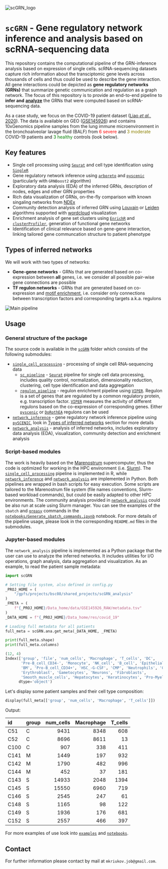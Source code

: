 ![scGRN_logo](https://raw.githubusercontent.com/masyahook/scGRN/main/docs/scGRN_logo.png)

# `scGRN` - Gene regulatory network inference and analysis based on scRNA-sequencing data

This repository contains the computational pipeline of the GRN-inference analysis based on expression of single cells. scRNA-sequencing datasets capture rich information about the transciptomic gene levels across thousands of cells and thus could be used to describe the gene interaction. All gene interactions could be depicted as **gene regulatory networks (GRNs)** that summarize genetic communication and regulation as a graph network. The focus of this repository is to provide an end-to-end pipeline to **infer and** <ins>**analyze**</ins> the GRNs that were computed based on scRNA-sequencing data.

As a case study, we focus on the COVID-19 patient dataset ([Liao *et al.*, 2020](https://www.nature.com/articles/s41591-020-0901-9)). The data is available on GEO ([GSE145926](https://www.ncbi.nlm.nih.gov/geo/query/acc.cgi?acc=GSE145926)) and contains 10xGenomics pipeline samples from the lung immune microenvironment in the bronchoalveolar lavage fluid (BALF) from <span style="color:red">6 severe</span> and <span style="color:#8B8000">3 moderate</span> COVID-19 patients and <span style="color:green">3 healthy</span> controls (look below).

## Key features

- Single cell processing using [`Seurat`](https://satijalab.org/seurat/) and cell type identification using [`SingleR`](https://bioconductor.org/packages/release/bioc/html/SingleR.html)
- Gene regulatory network inference using [`arboreto`](https://arboreto.readthedocs.io) and [`pyscenic`](https://pyscenic.readthedocs.io) (particularly with `GRNBoost2` algorithm)
- Exploratory data analysis (EDA) of the inferred GRNs, description of nodes, edges and other GRN properties
- Rich data visualization of GRNs, on-the-fly comparison with known singaling networks from [NDEx](https://www.ndexbio.org)
- Community detection analysis of inferred GRN using [Louvain](https://python-louvain.readthedocs.io/en/latest/index.html) or [Leiden](https://leidenalg.readthedocs.io/en/stable/index.html) algorithms supported with [wordcloud](https://github.com/amueller/word_cloud) visualization
- Enrichment analysis of gene set clusters using [`EnrichR`](https://maayanlab.cloud/Enrichr/) and [`clusterProfiler`](https://yulab-smu.top/biomedical-knowledge-mining-book/enrichment-overview.html), generation of functional gene networks
- Identification of clinical relevance based on gene-gene interaction, linking tailored gene communcation structure to patient phenotype

## Types of inferred networks

We will work with two types of networks:

- **Gene-gene networks** - GRNs that are generated based on co-expression between **all** genes, i.e. we consider all possible pair-wise gene connections are possible
- **TF regulon networks** - GRNs that are generated based on co-expression and [motif enrichment](https://www.nature.com/articles/nmeth.4463#Abs2), i.e. consider only connections between transcription factors and corresponding targets a.k.a. regulons

![Main pipeline](https://raw.githubusercontent.com/masyahook/scGRN/main/docs/main_pipeline.png)

## Usage

### General structure of the package

The source code is available in the [`scGRN`](https://github.com/masyahook/scGRN/tree/main/scGRN) folder which consists of the following submodules:

- [`single_cell_processing`](scGRN/single_cell_processing/) - processing of single cell RNA-sequencing data
  - [`sc_pipeline`](scGRN/single_cell_processing/sc_pipeline/) - [`Seurat`](https://satijalab.org/seurat/) pipeline for single cell data processing, includes quality control, normalization, dimensionality reduction, clustering, cell type identification and data aggregation
  - [`regulon_pipeline`](scGRN/single_cell_processing/regulon_pipeline/) - regulon enrichment pipeline using [`VIPER`](https://viper.readthedocs.io/en/latest/). Regulon is a set of genes that are regulated by a common regulatory protein, e.g. transcription factor. [`VIPER`](https://viper.readthedocs.io/en/latest/) measures the activity of different regulons based on the co-expression of corresponding genes. Either [`pyscenic`](https://pyscenic.readthedocs.io) or [`DoRothEA`](https://saezlab.github.io/dorothea/) regulons can be used
- [`network_inference`](scGRN/network_inference/) - gene regulatory network inference pipeline using [`pySCENIC`](https://pyscenic.readthedocs.io/en/latest/), look in [Types of inferred networks](#types-of-inferred-networks) section for more details
- [`network_analysis`](scGRN/network_analysis/) - analysis of inferred networks, includes exploratory data analysis (EDA), visualization, community detection and enrichment analysis

### Script-based modules

The work is heavily based on the [Marenostrum](https://www.bsc.es/marenostrum/marenostrum) supercomputer, thus the code is optimized for working in the HPC environment (i.e. [Slurm](https://slurm.schedmd.com)). The [`single_cell_processing`](scGRN/single_cell_processing/) pipeline is implemented in R, while [`network_inference`](scGRN/network_inference/) and [`network_analysis`](scGRN/network_analysis/) are implemented in Python. Both pipelines are wrapped in bash scripts for easy execution. Some scripts are tailored to the Marenostrum file system (file names conventions, Slurm-based workload commands), but could be easily adapted to other HPC environments. The community analysis provided in [`network_analysis`](scGRN/network_analysis/) could be also run at scale using Slurm manager. You can see the examples of the `sbatch` and [`greasy`](https://www.bsc.es/marenostrum/marenostrum/available-software/greasy) commands in the [`notebooks/Generate_sbatch_commands.ipynb`](notebooks/Generate_sbatch_commands.ipynb) notebook. For more details of the pipeline usage, please look in the corresponding `README.md` files in the submodules.

### Jupyter-based modules

The `network_analysis` pipeline is implemented as a Python package that the user can use to analyze the inferred networks. It includes utilities for I/O operations, graph analysis, data aggregation and visualization. As an example, to read the patient sample metadata:

```python
import scGRN

# Setting file system, also defined in config.py
_PROJ_HOME = (
    "/gpfs/projects/bsc08/shared_projects/scGRN_analysis"
)
_FMETA = (
    f"{_PROJ_HOME}/Data_home/data/GSE145926_RAW/metadata.tsv"
)
_DATA_HOME = f"{_PROJ_HOME}/Data_home/res/covid_19"

# Loading full metadata for all patients
full_meta = scGRN.ana.get_meta(_DATA_HOME, _FMETA)

print(full_meta.shape)
print(full_meta.columns)
```

```python
(12, 4)
Index(['group', 'file', 'num_cells', 'Macrophage', 'T_cells', 'DC',
       'Pre-B_cell_CD34-', 'Monocyte', 'NK_cell', 'B_cell', 'Epithelial_cells',
       'BM', 'Pro-B_cell_CD34+', 'HSC_-G-CSF', 'CMP', 'Neutrophils', 'GMP',
       'Erythroblast', 'Gametocytes', 'Neurons', 'Fibroblasts',
       'Smooth_muscle_cells', 'Hepatocytes', 'Keratinocytes', 'Pro-Myelocyte'],
      dtype='object')
```

Let's display some patient samples and their cell type composition:

```python
display(full_meta[['group', 'num_cells', 'Macrophage', 'T_cells']])
```

Output:

| id   | group   |   num_cells |   Macrophage |   T_cells |
|:-----|:--------|------------:|-------------:|----------:|
| C51  | C       |        9431 |         8348 |       608 |
| C52  | C       |        8696 |         8611 |        13 |
| C100 | C       |         907 |          338 |       411 |
| C141 | M       |        1449 |          197 |       932 |
| C142 | M       |        1790 |          482 |       996 |
| C144 | M       |         452 |           37 |       181 |
| C143 | S       |       14933 |         2048 |      1394 |
| C145 | S       |       15550 |         6960 |       719 |
| C146 | S       |        2545 |          247 |        61 |
| C148 | S       |        1165 |           98 |       122 |
| C149 | S       |        1936 |          176 |       681 |
| C152 | S       |        2557 |          466 |       397 |

For more examples of use look into [`examples`](examples/) and [`notebooks`](notebooks/).

## Contact

For further information please contact by mail at `mkriukov.job@gmail.com`.
